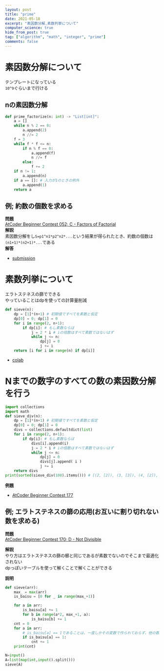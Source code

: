 ```yaml
---
layout: post
title: "prime"
date: 2021-05-18
excerpt: "素因数分解,素数列挙について"
computer_science: true
hide_from_post: true
tag: ["algorithm", "math", "integer", "prime"]
comments: false
---
```


# 素因数分解について
テンプレートになっている  
`10^9`ぐらいまで行ける  

## nの素因数分解

```python
def prime_factorize(n: int) -> "List[int]":
    a = []
    while n % 2 == 0:
        a.append(2)
        n //= 2
    f = 3
    while f * f <= n:
        if n % f == 0:
            a.append(f)
            n //= f
        else:
            f += 2
    if n != 1:
        a.append(n)
    if a == []: # 入力が1のときの例外
        a.append(1)
    return a
```

## 例; 約数の個数を求める
**問題**  
[AtCoder Beginner Contest 052; C - Factors of Factorial](https://atcoder.jp/contests/abc052/tasks/arc067_a)  
**解説**  
素因数分解をし`S=p1^n1*p2^n2*...`という結果が得られたとき、約数の個数は`(n1+1)*(n2+1)*...`である  
**解答**  
 - [submission](https://atcoder.jp/contests/abc052/submissions/22707282)

# 素数列挙について
エラトステネスの篩でできる  
やっていることはdpを使っての計算量削減  

```python
def sieve(n):
    dp = [1]*(n+1) # 初期値ですべてを素数と仮定
    dp[0] = 0; dp[1] = 0
    for i in range(2, n+1):
        if dp[i]: # もし素数ならば
            j = 2 * i # iの倍数はすべて素数ではないはず
            while j <= n:
                dp[j] = 0
                j += i 
    return [i for i in range(n) if dp[i]] 
```
 - [colab](https://colab.research.google.com/drive/1Y20HOWxadh9mcOlrumNRV7YzK8QLUK4D?usp=sharing)

# Nまでの数字のすべての数の素因数分解を行う  
```python
import collections
import math
def sieve_div(n):
    dp = [1]*(n+1) # 初期値ですべてを素数と仮定
    dp[0] = 0; dp[1] = 0
    divs = collections.defaultdict(list)
    for i in range(2, n+1):
        if dp[i]: # もし素数ならば
            divs[i].append(i)
            j = 2 * i # iの倍数はすべて素数ではないはず
            while j <= n:
                dp[j] = 0
                divs[j].append( i )
                j += i 
    return divs
print(sorted(sieve_div(100).items())) # [(2, [2]), (3, [3]), (4, [2]), (5, [5]), (6, [2, 3]), (7, [7]), (8, [2]), (9, [3]), (10, [2, 5]), ...
```
**例題**  
 - [AtCoder Beginner Contest 177](https://atcoder.jp/contests/abc177/tasks/abc177_e)

## 例; エラトステネスの篩の応用(お互いに割り切れない数を求める)  

**問題**  
[AtCoder Beginner Contest 170; D - Not Divisible](https://atcoder.jp/contests/abc170/tasks/abc170_d)  

**解説**  
やり方はエラトステネスの篩の櫛と同じであるが素数でないのでそこまで最適化されない  
dpっぽいテーブルを使って解くことで解くことができる  

**説明**  

```python
def sieve(arr):
    max_ = max(arr)
    is_baisu = [0 for _ in range(max_+1)]

    for a in arr:
        is_baisu[a] += 1
        for b in range(a*2, max_+1, a):
            is_baisu[b] += 1
    cnt = 0
    for a in arr:
        # is_baisu[a] == 1であることは、一度しかその変数で作られておらず、他の数の倍数で表現できないということ
        if is_baisu[a] == 1:
            cnt += 1
    print(cnt)

N=input()
A=list(map(int,input().split()))
sieve(A)
```
